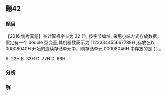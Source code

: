 ## 题42
### 题目
【2016 统考真题】某计算机字长为 32 位, 按字节编址, 采用小端方式存放数据。假定有一个 double 型变量,其机器数表示为 ${1122334455667788}\mathrm{H}$ ,存放在以 ${00008040}\mathrm{H}$ 开始的连续存储单元中，则存储单元 ${00008046}\mathrm{H}$ 中存放的是 ( ) 。

A. ${22}\mathrm{H}$ B. ${33}\mathrm{H}$ C. ${77}\mathrm{H}$ D. ${66}\mathrm{H}$
### 分析

### 解